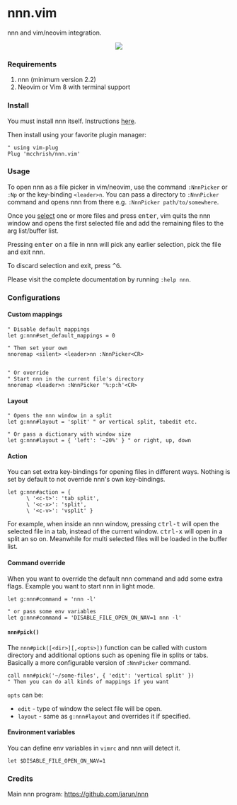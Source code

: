 # nnn.vim

nnn and vim/neovim integration.

<p align="center">
  <img src="https://user-images.githubusercontent.com/7200153/50569909-73378600-0dae-11e9-9f9f-25348c9a3b70.png">
</p>

### Requirements

1. nnn (minimum version 2.2)
2. Neovim or Vim 8 with terminal support

### Install

You must install nnn itself. Instructions
[here](https://github.com/jarun/nnn#installation).

Then install using your favorite plugin manager:

```vim
" using vim-plug
Plug 'mcchrish/nnn.vim'
```

### Usage

To open nnn as a file picker in vim/neovim, use the command `:NnnPicker` or
`:Np` or the key-binding `<leader>n`. You can pass a directory to `:NnnPicker`
command and opens nnn from there e.g. `:NnnPicker path/to/somewhere`.

Once you [select](https://github.com/jarun/nnn#selection) one or more files and
press <kbd>enter</kbd>, vim quits the nnn window and opens the first selected
file and add the remaining files to the arg list/buffer list.

Pressing <kbd>enter</kbd> on a file in nnn will pick any earlier selection, pick
the file and exit nnn.

To discard selection and exit, press <kbd>^G</kbd>.

Please visit the complete documentation by running `:help nnn`.

### Configurations

#### Custom mappings

```vim
" Disable default mappings
let g:nnn#set_default_mappings = 0

" Then set your own
nnoremap <silent> <leader>nn :NnnPicker<CR>


" Or override
" Start nnn in the current file's directory
nnoremap <leader>n :NnnPicker '%:p:h'<CR>
```

#### Layout

```vim
" Opens the nnn window in a split
let g:nnn#layout = 'split' " or vertical split, tabedit etc.

" Or pass a dictionary with window size
let g:nnn#layout = { 'left': '~20%' } " or right, up, down
```

#### Action

You can set extra key-bindings for opening files in different ways. Nothing is
set by default to not override nnn's own key-bindings.

```vim
let g:nnn#action = {
      \ '<c-t>': 'tab split',
      \ '<c-x>': 'split',
      \ '<c-v>': 'vsplit' }
```

For example, when inside an nnn window, pressing <kbd>ctrl-t</kbd> will open the
selected file in a tab, instead of the current window. <kbd>ctrl-x</kbd> will
open in a split an so on. Meanwhile for multi selected files will be loaded in
the buffer list.

#### Command override

When you want to override the default nnn command and add some extra flags.
Example you want to start nnn in light mode.

```vim
let g:nnn#command = 'nnn -l'

" or pass some env variables
let g:nnn#command = 'DISABLE_FILE_OPEN_ON_NAV=1 nnn -l'
```

#### `nnn#pick()`

The `nnn#pick([<dir>][,<opts>])` function can be called with custom directory
and additional options such as opening file in splits or tabs. Basically a more
configurable version of `:NnnPicker` command.

```vim
call nnn#pick('~/some-files', { 'edit': 'vertical split' })
" Then you can do all kinds of mappings if you want
```

`opts` can be:

- `edit` - type of window the select file will be open.
- `layout` - same as `g:nnn#layout` and overrides it if specified.

#### Environment variables

You can define env variables in `vimrc` and nnn will detect it.

```vim
let $DISABLE_FILE_OPEN_ON_NAV=1
```

### Credits

Main nnn program: https://github.com/jarun/nnn
